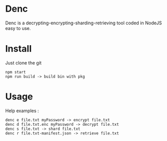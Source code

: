 # Denc
Denc is a decrypting-encrypting-sharding-retrieving tool coded in NodeJS easy to use.

# Install
Just clone the git
```
npm start
npm run build -> build bin with pkg
```

# Usage
Help examples : 
```
denc e file.txt myPassword -> encrypt file.txt
denc d file.txt.enc myPassword -> decrypt file.txt
denc s file.txt -> shard file.txt
denc r file.txt-manifest.json -> retrieve file.txt
```
